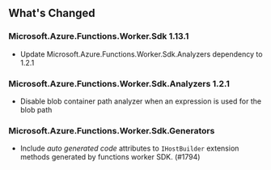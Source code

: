 ## What's Changed

<!-- Please add your release notes in the following format:
- My change description (#PR/#issue)
-->

### Microsoft.Azure.Functions.Worker.Sdk 1.13.1

- Update Microsoft.Azure.Functions.Worker.Sdk.Analyzers dependency to 1.2.1

### Microsoft.Azure.Functions.Worker.Sdk.Analyzers 1.2.1

- Disable blob container path analyzer when an expression is used for the blob path

### Microsoft.Azure.Functions.Worker.Sdk.Generators <version>

- Include _auto generated code_ attributes to `IHostBuilder` extension methods generated by functions worker SDK. (#1794)